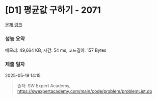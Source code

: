 # [D1] 평균값 구하기 - 2071 

[문제 링크](https://swexpertacademy.com/main/code/problem/problemDetail.do?contestProbId=AV5QRnJqA5cDFAUq) 

### 성능 요약

메모리: 49,664 KB, 시간: 54 ms, 코드길이: 157 Bytes

### 제출 일자

2025-05-19 14:15



> 출처: SW Expert Academy, https://swexpertacademy.com/main/code/problem/problemList.do
